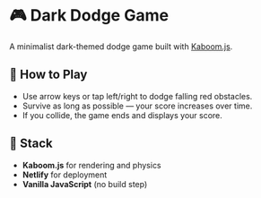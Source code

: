 # 🎮 Dark Dodge Game
A minimalist dark-themed dodge game built with [Kaboom.js](https://kaboomjs.com).

## 🧠 How to Play
- Use arrow keys or tap left/right to dodge falling red obstacles.
- Survive as long as possible — your score increases over time.
- If you collide, the game ends and displays your score.

## 🧩 Stack
- **Kaboom.js** for rendering and physics
- **Netlify** for deployment
- **Vanilla JavaScript** (no build step)
